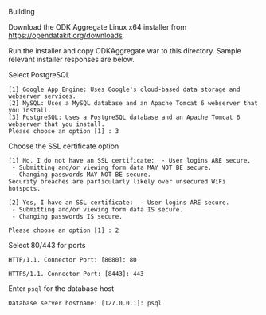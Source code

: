 Building

Download the ODK Aggregate Linux x64 installer from https://opendatakit.org/downloads.

Run the installer and copy ODKAggregate.war to this directory. Sample relevant installer responses are below.

Select PostgreSQL 

```
[1] Google App Engine: Uses Google's cloud-based data storage and webserver services.
[2] MySQL: Uses a MySQL database and an Apache Tomcat 6 webserver that you install.
[3] PostgreSQL: Uses a PostgreSQL database and an Apache Tomcat 6 webserver that you install.
Please choose an option [1] : 3
```

Choose the SSL certificate option

```
[1] No, I do not have an SSL certificate:  - User logins ARE secure.
 - Submitting and/or viewing form data MAY NOT BE secure.
 - Changing passwords MAY NOT BE secure. 
Security breaches are particularly likely over unsecured WiFi hotspots.

[2] Yes, I have an SSL certificate:  - User logins ARE secure.
 - Submitting and/or viewing form data IS secure.
 - Changing passwords IS secure.

Please choose an option [1] : 2
```

Select 80/443 for ports

```
HTTP/1.1. Connector Port: [8080]: 80

HTTPS/1.1. Connector Port: [8443]: 443
```

Enter ```psql``` for the database host

```
Database server hostname: [127.0.0.1]: psql
```


